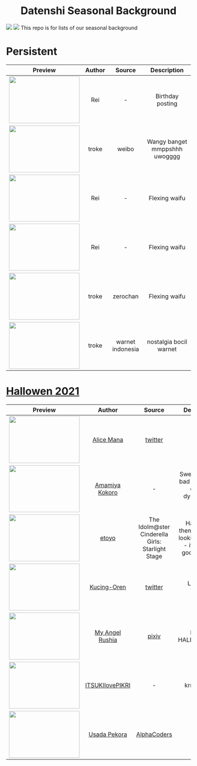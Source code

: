 <h1 align="center">Datenshi Seasonal Background</h1>
<img src="https://cdn.discordapp.com/attachments/728581754398572546/892768633204375622/screenshot222.jpg"> <img src="https://cdn.discordapp.com/attachments/728581754398572546/892768743103557673/unknown.png">
This repo is for lists of our seasonal background


# Persistent

| Preview | Author | Source | Description |
| :-: | :-: | :-: | :-: |
| <img src="https://assets.datenshi.pw/seasonal/default/20210715_syaro.png" width=192 height=128> | Rei | - | Birthday posting |
| <img src="https://assets.datenshi.pw/seasonal/default/jqmcf1mru1v51.jpg" width=192 height=128> | troke | weibo | Wangy banget mmppshhh uwogggg |
| <img src="https://assets.datenshi.pw/seasonal/default/300457-mmk.png" width=192 height=128> | Rei | - | Flexing waifu |
| <img src="https://assets.datenshi.pw/seasonal/default/rankomanko.png" width=192 height=128> | Rei | - | Flexing waifu |
| <img src="https://assets.datenshi.pw/seasonal/default/eriri.jpg" width=192 height=128> | troke | zerochan | Flexing waifu |
| <img src="https://assets.datenshi.pw/seasonal/default/billing_warnet.jpg" width=192 height=128> | troke | warnet indonesia | nostalgia bocil warnet |


# [Hallowen 2021](https://datenshi.pw/datenshi-seasonal-halloween-submission/)

| Preview | Author | Source | Description |
| :-: | :-: | :-: | :-: |
| <img src="https://assets.datenshi.pw/seasonal/halloween/alice_mana.jpg" width=192 height=128> | [Alice Mana](https://osu.datenshi.pw/u/240) | [twitter](https://twitter.com/AmongUsGame) | - |
| <img src="https://assets.datenshi.pw/seasonal/halloween/amamiya_kokoro.png" width=192 height=128> | [Amamiya Kokoro](https://osu.datenshi.pw/u/305) | - | Sweet tale of a bad dream, the current dystopia we live in. |
| <img src="https://assets.datenshi.pw/seasonal/halloween/etoyo.png" width=192 height=128> | [etoyo](https://osu.datenshi.pw/u/642) | The Idolm@ster Cinderella Girls: Starlight Stage | Halloween themed - good looking artwork - it's from a good game :) |
| <img src="https://assets.datenshi.pw/seasonal/halloween/kucing-oren.png" width=192 height=128> | [Kucing-Oren](https://osu.datenshi.pw/u/848?mode=0) | [twitter](https://twitter.com/i/web/status/920301933004386305) | Lumayan Wangy |
| <img src="https://assets.datenshi.pw/seasonal/halloween/my_angel_rushia.png" width=192 height=128> | [My Angel Rushia](https://osu.datenshi.pw/u/62?mode=3) | [pixiv](https://www.pixiv.net/en/artworks/85375018) | HAPPY HALLOWEEN~~ |
| <img src="https://assets.datenshi.pw/seasonal/halloween/pikri.png" width=192 height=128> | [ITSUKIlovePIKRI](https://osu.datenshi.pw/u/1200?mode=0) | - | krna bagus |
| <img src="https://assets.datenshi.pw/seasonal/halloween/usada_pekora.png" width=192 height=128> | [Usada Pekora](https://osu.datenshi.pw/u/73?mode=3) | [AlphaCoders](https://wall.alphacoders.com/big.php?i=697424) | - |

